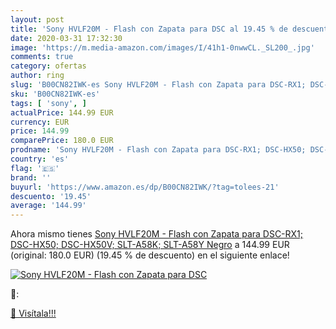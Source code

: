 ```yaml
---
layout: post
title: 'Sony HVLF20M - Flash con Zapata para DSC al 19.45 % de descuento'
date: 2020-03-31 17:32:30
image: 'https://m.media-amazon.com/images/I/41h1-0nwwCL._SL200_.jpg'
comments: true
category: ofertas
author: ring
slug: 'B00CN82IWK-es Sony HVLF20M - Flash con Zapata para DSC-RX1; DSC-HX50;...'
sku: 'B00CN82IWK-es'
tags: [ 'sony', ]
actualPrice: 144.99 EUR
currency: EUR
price: 144.99
comparePrice: 180.0 EUR
prodname: 'Sony HVLF20M - Flash con Zapata para DSC-RX1; DSC-HX50; DSC-HX50V; SLT-A58K; SLT-A58Y  Negro'
country: 'es'
flag: '🇪🇸'
brand: ''
buyurl: 'https://www.amazon.es/dp/B00CN82IWK/?tag=tolees-21'
descuento: '19.45'
average: '144.99'
---
```


Ahora mismo tienes [Sony HVLF20M - Flash con Zapata para DSC-RX1; DSC-HX50; DSC-HX50V; SLT-A58K; SLT-A58Y  Negro](https://www.amazon.es/dp/B00CN82IWK/?tag=tolees-21) a 144.99 EUR (original: 180.0 EUR) (19.45 %  de descuento) en el siguiente enlace!

[![Sony HVLF20M - Flash con Zapata para DSC](https://m.media-amazon.com/images/I/41h1-0nwwCL._SL200_.jpg)](https://www.amazon.es/dp/B00CN82IWK/?tag=tolees-21)

🔎:


[🛒 Visítala!!!](https://www.amazon.es/dp/B00CN82IWK/?tag=tolees-21)
